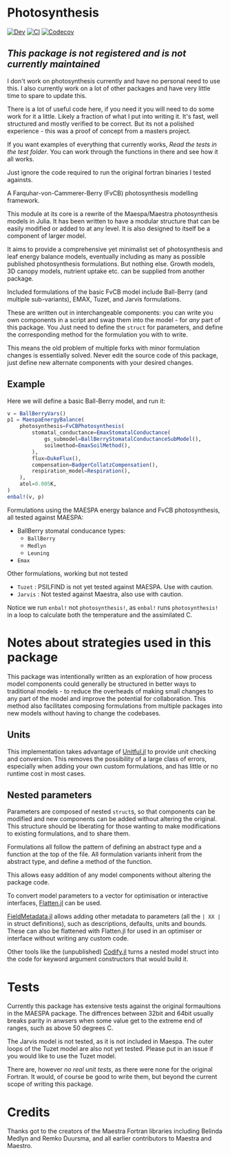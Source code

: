 # Photosynthesis


[![Dev](https://img.shields.io/badge/docs-dev-blue.svg)](https://jl-pkgs.github.io/Photosynthesis.jl/dev)
[![CI](https://github.com/jl-pkgs/Photosynthesis.jl/actions/workflows/CI.yml/badge.svg)](https://github.com/jl-pkgs/Photosynthesis.jl/actions/workflows/CI.yml)
[![Codecov](https://codecov.io/gh/jl-pkgs/Photosynthesis.jl/branch/master/graph/badge.svg)](https://codecov.io/gh/jl-pkgs/Photosynthesis.jl)

<!-- [![](https://img.shields.io/badge/docs-dev-blue.svg)](https://rafaqz.github.io/Photosynthesis.jl/dev)
[![Build Status](https://travis-ci.com/rafaqz/Photosynthesis.jl.svg?branch=master)](https://travis-ci.com/rafaqz/Photosynthesis.jl)
[![codecov.io](http://codecov.io/github/rafaqz/Photosynthesis.jl/coverage.svg?branch=master)](http://codecov.io/github/rafaqz/Photosynthesis.jl?branch=master) -->

## *This package is not registered and is not currently maintained*

I don't work on photosynthesis currently and have no personal need to use this. I also currently work on a lot of other packages and have very little time to spare to update this. 

There is a lot of useful code here, if you need it you will need to do some work for it a little. Likely a fraction of what I put into writing it. It's fast, well structured and mostly verified to be correct. But its not a polished experience - this was a proof of concept from a masters project. 

If you want examples of everything that currently works, *Read the tests in the test folder*. You can work through the functions in there and see how it all works.

Just ignore the code required to run the original fortran binaries I tested againsts.




A Farquhar-von-Cammerer-Berry (FvCB) photosynthesis modelling framework.

This module at its core is a rewrite of the Maespa/Maestra photosynthesis models in Julia. 
It has been written to have a modular structure that can be easily modified or
added to at any level. It is also designed to itself be a component of larger model.

It aims to provide a comprehensive yet minimalist set of photosynthesis and leaf
energy balance models, eventually including as many as possible published
photosynthesis formulations. But nothing else. Growth models, 3D canopy models,
nutrient uptake etc. can be supplied from another package.

Included formulations of the basic FvCB model include Ball-Berry (and multiple
sub-variants), EMAX, Tuzet, and Jarvis formulations.

These are written out in interchangeable components: you can write you own
components in a script and swap them into the model - for _any_ part of this
package. You Just need to define the `struct` for parameters, and define the
corresponding method for the formulation you with to write.

This means the old problem of multiple forks with minor formulation
changes is essentially solved. Never edit the source code of this package,
just define new alternate components with your desired changes.


## Example

Here we will define a basic Ball-Berry model, and run it:

```julia
v = BallBerryVars()
p1 = MaespaEnergyBalance(
    photosynthesis=FvCBPhotosynthesis(
        stomatal_conductance=EmaxStomatalConductance(
            gs_submodel=BallBerryStomatalConductanceSubModel(),
            soilmethod=EmaxSoilMethod(),
        ),
        flux=DukeFlux(),
        compensation=BadgerCollatzCompensation(),
        respiration_model=Respiration(),
    ),
    atol=0.005K,
)
enbal!(v, p)
```


Formulations using the MAESPA energy balance and FvCB photosynthesis, 
all tested against MAESPA:

- BallBerry stomatal conducance types:
  - `BallBerry`
  - `Medlyn`
  - `Leuning`
- `Emax`


Other formulations, working but not tested
- `Tuzet` : PSILFIND is not yet tested against MAESPA. Use with caution.
- `Jarvis` : Not tested against Maestra, also use with caution.



Notice we run `enbal!` not `photosynthesis!`, as `enbal!` runs
`photosynthesis!` in a loop to calculate both the temperature
and the assimilated C.


# Notes about strategies used in this package

This package was intentionally written as an exploration of how process model
components could generally be structured in better ways to traditional models -
to reduce the overheads of making small changes to any part of the model and
improve the potential for collaboration. This method also facilitates composing
formulations from multiple packages into new models without having to change the
codebases.

##  Units

This implementation takes advantage of
[Unitful.jl](https://github.com/PainterQubits/Unitful.jl) to provide unit
checking and conversion. This removes the possibility of a large class of
errors, especially when adding your own custom formulations, and has little or
no runtime cost in most cases.

## Nested parameters

Parameters are composed of nested `struct`s, so that components can be modified
and new components can be added without altering the original. This structure
should be liberating for those wanting to make modifications to existing
formulations, and to share them.

Formulations all follow the pattern of defining an abstract type and a
function at the top of the file. All formulation variants inherit from the
abstract type, and define a method of the function.

This allows easy addition of any model components without altering the package
code.

To convert model parameters to a vector for optimisation or interactive
interfaces, [Flatten.jl](https://github.com/rafaqz/Flatten.jl) can be used.

[FieldMetadata.jl](https://github.com/rafaqz/FieldMetadata.jl) allows adding
other metadata to parameters (all the `| XX |` in struct definitions), such as
descriptions, defaults, units and bounds. These can also be flattened with
Flatten.jl for used in an optimiser or interface without writing any custom
code.

Other tools like the (unpublished)
[Codify.jl](https://github.com/rafaqz/Codify.jl) turns a nested model struct
into the code for keyword argument constructors that would build it. 


# Tests

Currently this package has extensive tests against the original formaultions in the 
MAESPA package. The diffrences between 32bit and 64bit usually breaks parity in anwsers
when some value get to the extreme end of ranges, such as above 50 degrees C.

The Jarvis model is not tested, as it is not included in Maespa. The outer loops of the 
Tuzet model are also not yet tested. Please put in an issue if you would like to use
the Tuzet model.

There are, however _no real unit tests_, as there were none for the original Fortran. 
It would, of course be good to write them, but beyond the current scope of writing 
this package.


# Credits

Thanks got to the creators of the Maestra Fortran libraries including Belinda
Medlyn and Remko Duursma, and all earlier contributors to Maestra and Maestro.
